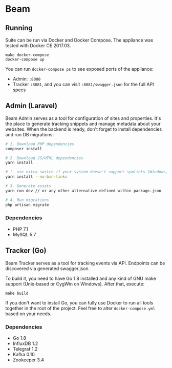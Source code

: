 # Beam

## Running

Suite can be run via Docker and Docker Compose. The appliance was tested with Docker CE 2017.03.
 
    make docker-compose
    docker-compose up

You can run `docker-compose ps` to see exposed ports of the appliance:

- Admin: `:8080`
- Tracker `:8081`, and you can visit `:8081/swagger.json` for the full API specs

## Admin (Laravel)

Beam Admin serves as a tool for configuration of sites and properties. It's the place to generate tracking snippets
and manage metadata about your websites. When the backend is ready, don't forget to install dependencies and run 
DB migrations:

```bash
# 1. Download PHP dependencies
composer install

# 2. Download JS/HTML dependencies
yarn install

# !. use extra switch if your system doesn't support symlinks (Windows; can be enabled)
yarn install --no-bin-links

# 3. Generate assets
yarn run dev // or any other alternative defined within package.json

# 4. Run migrations
php artisan migrate
```

### Dependencies

- PHP 7.1
- MySQL 5.7

## Tracker (Go)

Beam Tracker serves as a tool for tracking events via API. Endpoints can be discovered via generated swagger.json.

To build it, you need to have Go 1.8 installed and any kind of GNU make support (Unix-based or 
CygWin on Windows). After that, execute:

    make build
    
If you don't want to install Go, you can fully use Docker to run all tools together in the root of the project. 
Feel free to alter `docker-compose.yml` based on your needs.

### Dependencies

- Go 1.8
- InfluxDB 1.2
- Telegraf 1.2
- Kafka 0.10
- Zookeeper 3.4
